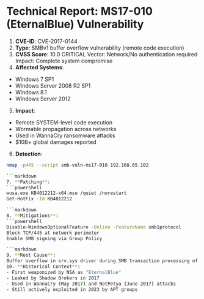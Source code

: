 # Technical Report: MS17-010 (EternalBlue) Vulnerability
1. **CVE-ID**: CVE-2017-0144
2. **Type**: SMBv1 buffer overflow vulnerability (remote code execution)
3. **CVSS Score**: 10.0 CRITICAL
Vector: Network/No authentication required
Impact: Complete system compromise
4. **Affected Systems**:
- Windows 7 SP1
- Windows Server 2008 R2 SP1
- Windows 8.1
- Windows Server 2012
5. **Impact**:
- Remote SYSTEM-level code execution
- Wormable propagation across networks
- Used in WannaCry ransomware attacks
- $10B+ global damages reported
6. **Detection**:
```bash
nmap -p445 --script smb-vuln-ms17-010 192.168.65.102

```markdown
7. **Patching**:
```powershell
wusa.exe KB4012212-x64.msu /quiet /norestart
Get-HotFix -Id KB4012212

```markdown
8. **Mitigations**:
```powershell
Disable-WindowsOptionalFeature -Online -FeatureName smb1protocol
Block TCP/445 at network perimeter
Enable SMB signing via Group Policy

```markdown
9. **Root Cause**:
Buffer overflow in srv.sys driver during SMB transaction processing of FEA (File Extended Attributes) structures
10. **Historical Context**:
- First weaponized by NSA as "EternalBlue"
- Leaked by Shadow Brokers in 2017
- Used in WannaCry (May 2017) and NotPetya (June 2017) attacks
- Still actively exploited in 2023 by APT groups

